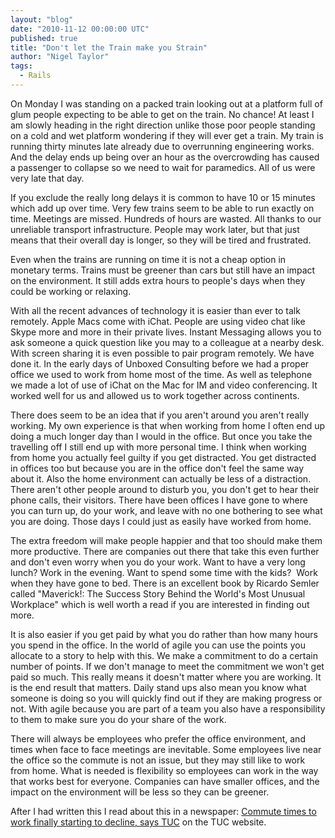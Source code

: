 ```yaml
---
layout: "blog"
date: "2010-11-12 00:00:00 UTC"
published: true
title: "Don't let the Train make you Strain"
author: "Nigel Taylor"
tags:
  - Rails
---
```


<p>On Monday I was standing on a packed train looking out at a platform full of glum people expecting to be able to get on the train. No chance! At least I am slowly heading in the right direction unlike those poor people standing on a cold and wet platform wondering if they will ever get a train. My train is running thirty minutes late already due to overrunning engineering works. And the delay ends up being over an hour as the overcrowding has caused a passenger to collapse so we need to wait for paramedics. All of us were very late that day.</p>
<p>If you exclude the really long delays it is common to have 10 or 15 minutes which add up over time. Very few trains seem to be able to run exactly on time. Meetings are missed. Hundreds of hours are wasted. All thanks to our unreliable transport infrastructure. People may work later, but that just means that their overall day is longer, so they will be tired and frustrated.</p>
<p>Even when the trains are running on time it is not a cheap option in monetary terms. Trains must be greener than cars but still have an impact on the environment. It still adds extra hours to people&#39;s days when they could be working or relaxing.</p>
<p>With all the recent advances of technology it is easier than ever to talk remotely. Apple Macs come with iChat. People are using video chat like Skype more and more in their private lives. Instant Messaging allows you to ask someone a quick question like you may to a colleague at a nearby desk. With screen sharing it is even possible to pair program remotely. We have done it. In the early days of Unboxed Consulting before we had a proper office we used to work from home most of the time. As well as telephone we made a lot of use of iChat on the Mac for IM&nbsp;and video conferencing. It worked well for us and allowed us to work together across continents.</p>
<p>There does seem to be an idea that if you aren&#39;t around you aren&#39;t really working. My own experience is that when working from home I often end up doing a much longer day than I would in the office. But once you take the travelling off I still end up with more personal time. I think when working from home you actually feel guilty if you get distracted. You get distracted in offices too but because you are in the office don&#39;t feel the same way about it. Also the home environment can actually be less of a distraction. There aren&#39;t other people around to disturb you, you don&#39;t get to hear their phone calls, their visitors. There have been offices I&nbsp;have gone to where you can turn up, do your work, and leave with no one bothering to see what you are doing. Those days I could just as easily have worked from home.</p>
<p>The extra freedom will make people happier and that too should make them more productive. There are companies out there that take this even further and don&#39;t even worry when you do your work. Want to have a very long lunch? Work in the evening. Want to spend some time with the kids?&nbsp; Work when they have gone to bed. There is an excellent book by Ricardo Semler called &quot;Maverick!: The Success Story Behind the World&#39;s Most Unusual Workplace&quot; which is well worth a read if you are interested in finding out more.</p>
<p>It is also easier if you get paid by what you do rather than how many hours you spend in the office. In the world of agile you can use the points you allocate to a story to help with this. We make a commitment to do a certain number of points. If we don&#39;t manage to meet the commitment we won&#39;t get paid so much. This really means it doesn&#39;t matter where you are working. It is the end result that matters. Daily stand ups also mean you know what someone is doing so you will quickly find out if they are making progress or not. With agile because you are part of a team you also have a responsibility to them to make sure you do your share of the work.</p>
<p>There will always be employees who prefer the office environment, and times when face to face meetings are inevitable. Some employees live near the office so the commute is not an issue, but they may still like to work from home. What is needed is flexibility so employees can work in the way that works best for everyone. Companies can have smaller offices, and the impact on the environment will be less so they can be greener.</p>
<p>After I had written this I read about this in a newspaper: <a href="http://www.tuc.org.uk/mediacentre/tuc-15527-f0.cfm" target="_blank">Commute times to work finally starting to decline, says TUC</a> on the TUC website.</p>

